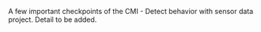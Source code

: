 A few important checkpoints of the CMI - Detect behavior with sensor data project. Detail to be added.
